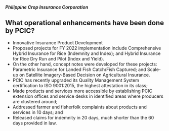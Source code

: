 ##### Philippine Crop Insurance Corporation

## What operational enhancements have been done by PCIC?


 - Innovative Insurance Product Development
 - Proposed projects for FY 2022 implementation include Comprehensive Hybrid Insurance for Rice (Indemnity and Index); and Hybrid Insurance for Rice Dry Run and Pilot (Index and Yield). 
 - On the other hand, concept notes were developed for these projects: Parametric Insurance for Landed Fish Catch/Fish Captured; and Scale-up on Satellite Imagery-Based Decision on Agricultural Insurance.
 - PCIC has recently upgraded its Quality Management System certification to ISO 9001:2015, the highest attestation in its class; 
 - Made products and services more accessible by establishing PCIC extension offices and service desks in identified areas where producers are clustered around;   
 - Addressed farmer and fisherfolk complaints about products and services in 10 days; and 
 - Released claims for indemnity in 20 days, much shorter than the 60 days provided in law.
